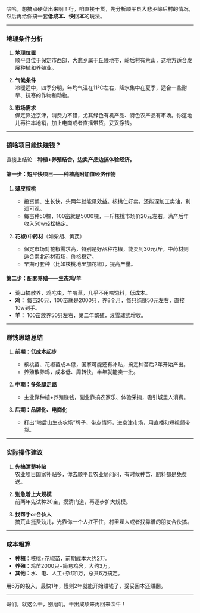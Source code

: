 哈哈，想搞点硬菜出来啊！行，咱直接干货，先分析顺平县大悲乡岭后村的情况，然后再给你搞一套**低成本、快回本**的玩法。

---

### **地理条件分析**
1. **地理位置**  
   顺平县位于保定市西部，大悲乡属于丘陵地带，岭后村有荒山，这地方适合发展种植和养殖业。

2. **气候条件**  
   冷暖适中，四季分明，年均气温在11℃左右，降水集中在夏季，适合一些耐旱、抗寒的作物和动物。

3. **市场需求**  
   保定靠近京津，消费力不错，尤其绿色有机产品、特色农产品有市场。你这地儿再往本地销，加上电商或者直播带货，妥妥挣钱。

---

### **搞啥项目能快赚钱？**
直接上结论：**种植+养殖结合，边卖产品边搞体验经济。**

#### **第一步：短平快项目——种植高附加值经济作物**
1. **薄皮核桃**  
   - 投资低、生长快，头两年就能见效益。核桃仁好卖，还能深加工卖油，利润可观。  
   - 每亩种50棵，100亩就是5000棵，一斤核桃市场价20元左右，满产后年收入50w轻松搞定。

2. **花椒/中药材**（如柴胡、黄芪）  
   - 保定市场对花椒需求高，特别是好品种花椒，能卖到30元/斤。中药材则适合南北药材市场，价格稳定。  
   - 早期可套种（比如核桃地里加花椒），提高产量。

#### **第二步：配套养殖——生态鸡/羊**
- 荒山搞散养，鸡吃虫，羊啃草，几乎不用啥饲料，低成本。  
- **鸡：** 每亩20只，100亩就是2000只，养8个月，每只纯赚50元左右，直接10w到手。  
- **羊：** 100亩放养50只左右，第二年繁殖，滚雪球式增收。

---

### **赚钱思路总结**
1. **前期：低成本起步**  
   - 核桃苗、花椒苗成本低，国家可能还有补贴，搞定种苗后2年开始产出。  
   - 养殖散养鸡，成本低、周转快，半年就能卖一批。

2. **中期：多条腿走路**  
   - 主业靠种植+养殖赚钱，副业靠搞农家乐、体验采摘，吸引城里人消费。

3. **后期：品牌化、电商化**  
   - 打出“岭后山生态农场”牌子，带点情怀，进京津市场，用直播和短视频带货。

---

### **实际操作建议**
1. **先搞清楚补贴**  
   农业项目国家补贴多，你去顺平县农业局问问，有时候种苗、肥料都是免费送。

2. **别急着上大规模**  
   前两年先试种20亩，摸清门道，再逐步扩大规模。

3. **找帮手or合伙人**  
   搞荒山挺费劲儿，光靠你一个人扛不住，村里雇人或者找靠谱的朋友合伙搞。

---

### **成本粗算**
- **种植**：核桃+花椒苗，前期成本大约2万。  
- **养殖**：鸡苗2000只+简易鸡舍，大约3万。  
- **其他**：水、电、人工+杂项1万，总共6万搞定。

用6万的投入，最快1年，慢则2年就能开始赚钱了，妥妥回本还赚翻。

---

哥们，就这么干，别磨叽，干出成绩来再回来吹牛！
